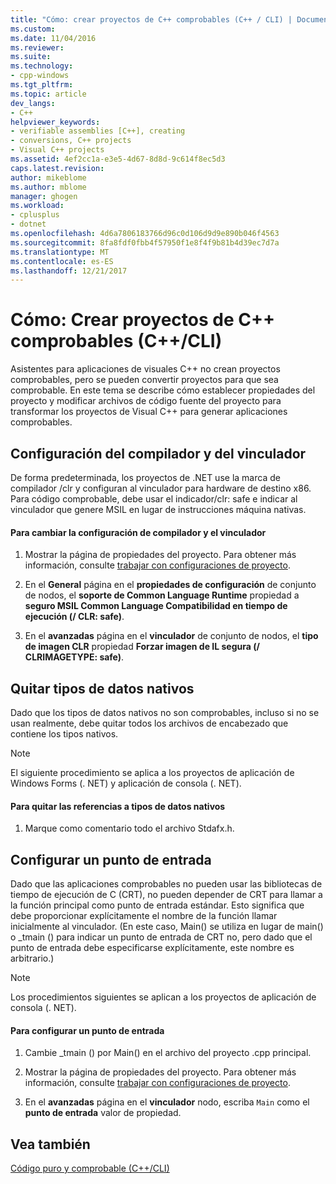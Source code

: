 ```yaml
---
title: "Cómo: crear proyectos de C++ comprobables (C++ / CLI) | Documentos de Microsoft"
ms.custom: 
ms.date: 11/04/2016
ms.reviewer: 
ms.suite: 
ms.technology:
- cpp-windows
ms.tgt_pltfrm: 
ms.topic: article
dev_langs:
- C++
helpviewer_keywords:
- verifiable assemblies [C++], creating
- conversions, C++ projects
- Visual C++ projects
ms.assetid: 4ef2cc1a-e3e5-4d67-8d8d-9c614f8ec5d3
caps.latest.revision: 
author: mikeblome
ms.author: mblome
manager: ghogen
ms.workload:
- cplusplus
- dotnet
ms.openlocfilehash: 4d6a7806183766d96c0d106d9d9e890b046f4563
ms.sourcegitcommit: 8fa8fdf0fbb4f57950f1e8f4f9b81b4d39ec7d7a
ms.translationtype: MT
ms.contentlocale: es-ES
ms.lasthandoff: 12/21/2017
---
```

# <a name="how-to-create-verifiable-c-projects-ccli"></a>Cómo: Crear proyectos de C++ comprobables (C++/CLI)
Asistentes para aplicaciones de visuales C++ no crean proyectos comprobables, pero se pueden convertir proyectos para que sea comprobable. En este tema se describe cómo establecer propiedades del proyecto y modificar archivos de código fuente del proyecto para transformar los proyectos de Visual C++ para generar aplicaciones comprobables.  
  
## <a name="compiler-and-linker-settings"></a>Configuración del compilador y del vinculador  
 De forma predeterminada, los proyectos de .NET use la marca de compilador /clr y configuran al vinculador para hardware de destino x86. Para código comprobable, debe usar el indicador/clr: safe e indicar al vinculador que genere MSIL en lugar de instrucciones máquina nativas.  
  
#### <a name="to-change-the-compiler-and-linker-settings"></a>Para cambiar la configuración de compilador y el vinculador  
  
1.  Mostrar la página de propiedades del proyecto. Para obtener más información, consulte [trabajar con configuraciones de proyecto](../ide/working-with-project-properties.md).  
  
2.  En el **General** página en el **propiedades de configuración** de conjunto de nodos, el **soporte de Common Language Runtime** propiedad a **seguro MSIL Common Language Compatibilidad en tiempo de ejecución (/ CLR: safe)**.  
  
3.  En el **avanzadas** página en el **vinculador** de conjunto de nodos, el **tipo de imagen CLR** propiedad **Forzar imagen de IL segura (/ CLRIMAGETYPE: safe)**.  
  
## <a name="removing-native-data-types"></a>Quitar tipos de datos nativos  
 Dado que los tipos de datos nativos no son comprobables, incluso si no se usan realmente, debe quitar todos los archivos de encabezado que contiene los tipos nativos.  
  
> [!NOTE]
>  El siguiente procedimiento se aplica a los proyectos de aplicación de Windows Forms (. NET) y aplicación de consola (. NET).  
  
#### <a name="to-remove-references-to-native-data-types"></a>Para quitar las referencias a tipos de datos nativos  
  
1.  Marque como comentario todo el archivo Stdafx.h.  
  
## <a name="configuring-an-entry-point"></a>Configurar un punto de entrada  
 Dado que las aplicaciones comprobables no pueden usar las bibliotecas de tiempo de ejecución de C (CRT), no pueden depender de CRT para llamar a la función principal como punto de entrada estándar. Esto significa que debe proporcionar explícitamente el nombre de la función llamar inicialmente al vinculador. (En este caso, Main() se utiliza en lugar de main() o _tmain () para indicar un punto de entrada de CRT no, pero dado que el punto de entrada debe especificarse explícitamente, este nombre es arbitrario.)  
  
> [!NOTE]
>  Los procedimientos siguientes se aplican a los proyectos de aplicación de consola (. NET).  
  
#### <a name="to-configure-an-entry-point"></a>Para configurar un punto de entrada  
  
1.  Cambie _tmain () por Main() en el archivo del proyecto .cpp principal.  
  
2.  Mostrar la página de propiedades del proyecto. Para obtener más información, consulte [trabajar con configuraciones de proyecto](../ide/working-with-project-properties.md).  
  
3.  En el **avanzadas** página en el **vinculador** nodo, escriba `Main` como el **punto de entrada** valor de propiedad.  
  
## <a name="see-also"></a>Vea también  
 [Código puro y comprobable (C++/CLI)](../dotnet/pure-and-verifiable-code-cpp-cli.md)